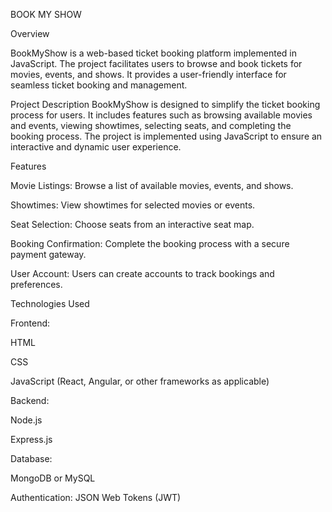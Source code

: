 BOOK MY SHOW

Overview

BookMyShow is a web-based ticket booking platform implemented in JavaScript. The project facilitates users to browse and book tickets for movies, events, and shows. It provides a user-friendly interface for seamless ticket booking and management.

Project Description
BookMyShow is designed to simplify the ticket booking process for users. It includes features such as browsing available movies and events, viewing showtimes, selecting seats, and completing the booking process. The project is implemented using JavaScript to ensure an interactive and dynamic user experience.

Features

Movie Listings: Browse a list of available movies, events, and shows.

Showtimes: View showtimes for selected movies or events.

Seat Selection: Choose seats from an interactive seat map.

Booking Confirmation: Complete the booking process with a secure payment gateway.

User Account: Users can create accounts to track bookings and preferences.




Technologies Used


Frontend:


HTML


CSS


JavaScript (React, Angular, or other frameworks as applicable)


Backend:


Node.js


Express.js


Database:


MongoDB or MySQL


Authentication:
JSON Web Tokens (JWT)
